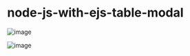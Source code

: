 # node-js-with-ejs-table-modal

![image](https://github.com/gurpreetvinayek/node-js-with-ejs-table-modal/assets/51775145/042ffa26-5196-48d1-8c2e-0d7f5eeb202c)



![image](https://github.com/gurpreetvinayek/node-js-with-ejs-table-modal/assets/51775145/7dc12b76-dcc5-459b-8a7b-f6c9a7e2565b)
